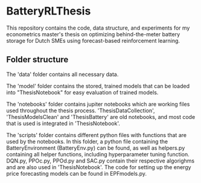 # BatteryRLThesis

This repository contains the code, data structure, and experiments for my econometrics master's thesis on optimizing behind-the-meter battery storage for Dutch SMEs using forecast-based reinforcement learning.

## Folder structure

The 'data' folder contains all necessary data.  

The 'model' folder contains the stored, trained models that can be loaded into "ThesisNotebook" for easy evaluation of trained models.  

The 'notebooks' folder contains jupiter notebooks which are working files used throughout the thesis process. 'ThesisDataCollection', 'ThesisModelsClean' and 'ThesisBattery' are old notebooks, and most code that is used is integrated in 'ThesisNotebook'. 

The 'scripts' folder contains different python files with functions that are used by the notebooks. In this folder, a python file containing the BatteryEnvironment (BatteryEnv.py) can be found, as well as helpers.py containing all helper functions, including hyperparameter tuning function. DQN.py, PPOc.py, PPOd.py and SAC.py contain their respective algorighms and are also used in 'ThesisNotebook'. The code for setting up the energy price forecasting models can be found in EPFmodels.py. 